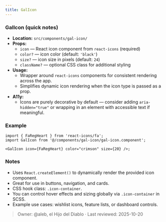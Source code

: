```yaml
---
title: GalIcon
---
```


### GalIcon (quick notes)
- **Location:** `src/components/gal-icon/`
- **Props:**  
  - `icon` — React icon component from `react-icons` (required)  
  - `color?` — icon color (default: `'black'`)  
  - `size?` — icon size in pixels (default: `24`)  
  - `className?` — optional CSS class for additional styling  
- **Usage:**  
  - Wrapper around `react-icons` components for consistent rendering across the app.
  - Simplifies dynamic icon rendering when the icon type is passed as a prop.
- **A11y:**  
  - Icons are purely decorative by default — consider adding `aria-hidden="true"` or wrapping in an element with accessible text if meaningful.

### Example
```tsx
import { FaRegHeart } from 'react-icons/fa';
import GalIcon from '@/components/gal-icon/gal-icon.component';

<GalIcon icon={FaRegHeart} color="crimson" size={20} />;
```

### Notes
- Uses `React.createElement()` to dynamically render the provided icon component.
- Great for use in buttons, navigation, and cards.
- CSS hook class: `.icon-container`.
- You can control hover effects and sizing globally via `.icon-container` in SCSS.
- Example use cases: wishlist icons, feature lists, or dashboard controls.

> Owner: @aleb, el Hijo del Diablo · Last reviewed: 2025-10-20